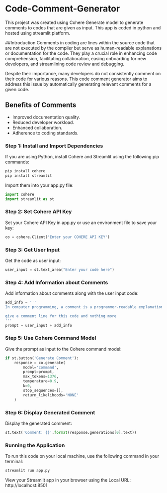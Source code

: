 # Code-Comment-Generator
This project was created using Cohere Generate model to generate comments to codes that are given as input. This app is coded in python and hosted using streamlit platform.

##Introduction
Comments in coding are lines within the source code that are not executed by the compiler but serve as human-readable explanations or documentation for the code. They play a crucial role in enhancing code comprehension, facilitating collaboration, easing onboarding for new developers, and streamlining code review and debugging.

Despite their importance, many developers do not consistently comment on their code for various reasons. This code comment generator aims to address this issue by automatically generating relevant comments for a given code.

## Benefits of Comments
- Improved documentation quality.
- Reduced developer workload.
- Enhanced collaboration.
- Adherence to coding standards.

### Step 1: Install and Import Dependencies

If you are using Python, install Cohere and Streamlit using the following pip commands:
```bash
pip install cohere
pip install streamlit
```
Import them into your app.py file:

```python
import cohere
import streamlit as st
```
### Step 2: Set Cohere API Key

Set your Cohere API Key in app.py or use an environment file to save your key:
```python
co = cohere.Client('Enter your COHERE API KEY')
```

### Step 3: Get User Input
Get the code as user input:

```python
user_input = st.text_area("Enter your code here")
```
### Step 4: Add Information about Comments
Add information about comments along with the user input code:

```python
add_info = '''
In computer programming, a comment is a programmer-readable explanation or annotation in the source code of a computer program. They are added with the purpose of making the source code easier for humans to understand, and are generally ignored by compilers and interpreters.

give a comment line for this code and nothing more
'''
prompt = user_input + add_info
```

### Step 5: Use Cohere Command Model

Give the prompt as input to the Cohere command model:

```python
if st.button('Generate Comment'):
    response = co.generate(
        model='command',
        prompt=prompt,
        max_tokens=1376,
        temperature=0.9,
        k=0,
        stop_sequences=[],
        return_likelihoods='NONE'
    )
```
### Step 6: Display Generated Comment

Display the generated comment:
```python
st.text('Comment: {}'.format(response.generations[0].text))
```

### Running the Application
To run this code on your local machine, use the following command in your terminal:

```bash
streamlit run app.py
```
View your Streamlit app in your browser using the Local URL: http://localhost:8501







